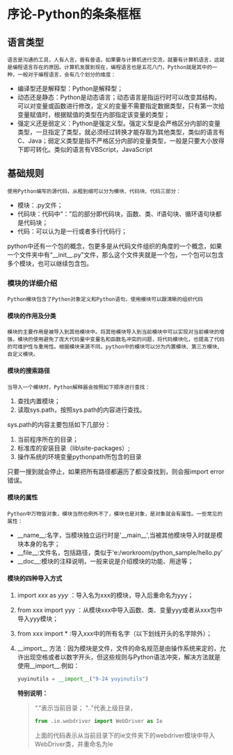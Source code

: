 # 序论-Python的条条框框

## 语言类型

    语言是沟通的工具，人有人言，兽有兽语，如果要与计算机进行交流，就要有计算机语言，这就是编程语言存在的原因。计算机发展到现在，编程语言也是五花八门，Python就是其中的一种，一般对于编程语言，会有几个划分的维度：

- 编译型还是解释型：Python是解释型；
- 动态还是静态：Python是动态语言；动态语言是指运行时可以改变其结构，可以对变量或函数进行修改，定义的变量不需要指定数据类型，只有第一次给变量赋值时，根据赋值的类型在内部指定该变量的类型；
- 强定义还是弱定义：Python是强定义型。强定义型是会严格区分内部的变量类型，一旦指定了类型，就必须经过转换才能存取为其他类型，类似的语言有C、Java；弱定义类型是指不严格区分内部的变量类型，一般是只要大小放得下即可转化。类似的语言有VBScript，JavaScript

## 基础规则

    使用Python编写的源代码，从粗到细可以分为模块、代码块、代码三部分：

- 模块：.py文件；
- 代码块：代码中“：”后的部分即代码块，函数、类、if语句块、循环语句块都是代码块；
- 代码：可以认为是一行或者多行代码行；

python中还有一个包的概念，包更多是从代码文件组织的角度的一个概念，如果一个文件夹中有“\_\_init\_\_.py”文件，那么这个文件夹就是一个包，一个包可以包含多个模块，也可以继续包含包。

### 模块的详细介绍

    Python模块包含了Python对象定义和Python语句，使用模块可以跟清晰的组织代码

#### 模块的作用及分类

    模块的主要作用是被导入到其他模块中。将其他模块导入到当前模块中可以实现对当前模块的增强，模块的使用避免了庞大代码量中变量名和函数名冲突的问题，将代码模块化，也提高了代码的可维护性与重用性。根据模块来源不同，python中的模块可以分为内置模块、第三方模块、自定义模块。

#### 模块的搜索路径

    当导入一个模块时，Python解释器会按照如下顺序进行查找：

1. 查找内置模块；
2. 读取sys.path，按照sys.path的内容进行查找。

sys.path的内容主要包括如下几部分：

1. 当前程序所在的目录；
2. 标准库的安装目录（lib\\site-packages）;
3. 操作系统的环境变量pythonpath所包含的目录

只要一搜到就会停止，如果把所有路径都遍历了都没查找到，则会报import error错误。

#### 模块的属性

    Python中万物皆对象，模块当然也例外不了，模块也是对象，是对象就会有属性。一些常见的属性：

- \_\_name\_\_:名字，当模块独立运行时是'\_\_main\_\_',当被其他模块导入时就是模块本身的名字；
- \_\_file\_\_:文件名，包括路径，类似于‘e:/workroom/python_sample/hello.py’
- \_\_doc\_\_:模块的注释说明，一般来说是介绍模块的功能、用途等；

#### 模块的四种导入方式

1. import _xxx_ as _yyy_ ：导入名为xxx的模块，导入后重命名为yyy；

2. from xxx import yyy ：从模块xxx中导入函数、类、变量yyy或者从xxx包中导入yyy模块；

3. from xxx import * :导入xxx中的所有名字（以下划线开头的名字除外）；

4. \_\_import\_\_ 方法：因为模块是文件，文件的命名规范是由操作系统来定的，允许出现空格或者以数字开头，但这些规则与Python语法冲突，解决方法就是使用\_\_import\_\_.例如：

   ```python
   yuyinutils = __import__("9-24 yuyinutils")
   ```

   **特别说明：**

   > “.”表示当前目录； ".."代表上级目录，
   >
   > ```python
   > from .ie.webdriver import WebDriver as Ie
   > ```
   >
   > 上面的代码表示从当前目录下的ie文件夹下的webdriver模块中导入WebDriver类，并重命名为Ie
